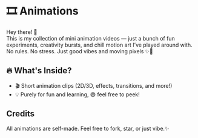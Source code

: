 # 🎞️ Animations
Hey there! 👋  
This is my collection of mini animation videos — just a bunch of fun experiments, creativity bursts, and chill motion art I’ve played around with.  
No rules. No stress. Just good vibes and moving pixels ✨🎨

## 🔥 What's Inside?
- 🎬 Short animation clips (2D/3D, effects, transitions, and more!)
- 💡 Purely for fun and learning, 😄 feel free to peek!

## Credits
All animations are self-made. Feel free to fork, star, or just vibe.✨ 
